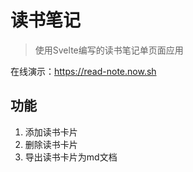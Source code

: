 # 读书笔记
> 使用Svelte编写的读书笔记单页面应用

在线演示：https://read-note.now.sh

## 功能
1. 添加读书卡片
2. 删除读书卡片
3. 导出读书卡片为md文档